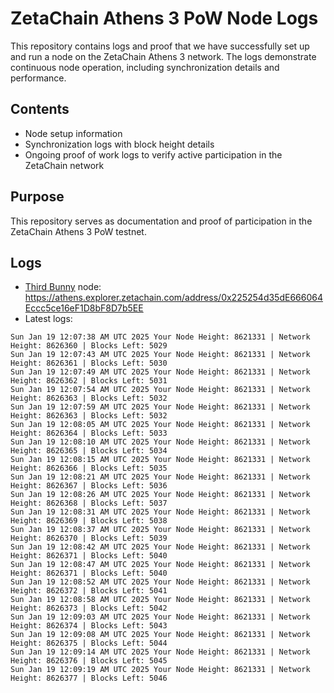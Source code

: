 # ZetaChain Athens 3 PoW Node Logs
This repository contains logs and proof that we have successfully set up and run a node on the ZetaChain Athens 3 network. The logs demonstrate continuous node operation, including synchronization details and performance.

## Contents
- Node setup information
- Synchronization logs with block height details
- Ongoing proof of work logs to verify active participation in the ZetaChain network

## Purpose
This repository serves as documentation and proof of participation in the ZetaChain Athens 3 PoW testnet.

## Logs

- [Third Bunny](https://thirdbunny.xyz/) node: https://athens.explorer.zetachain.com/address/0x225254d35dE666064Eccc5ce16eF1D8bF8D7b5EE
- Latest logs:
```
Sun Jan 19 12:07:38 AM UTC 2025 Your Node Height: 8621331 | Network Height: 8626360 | Blocks Left: 5029
Sun Jan 19 12:07:43 AM UTC 2025 Your Node Height: 8621331 | Network Height: 8626361 | Blocks Left: 5030
Sun Jan 19 12:07:49 AM UTC 2025 Your Node Height: 8621331 | Network Height: 8626362 | Blocks Left: 5031
Sun Jan 19 12:07:54 AM UTC 2025 Your Node Height: 8621331 | Network Height: 8626363 | Blocks Left: 5032
Sun Jan 19 12:07:59 AM UTC 2025 Your Node Height: 8621331 | Network Height: 8626363 | Blocks Left: 5032
Sun Jan 19 12:08:05 AM UTC 2025 Your Node Height: 8621331 | Network Height: 8626364 | Blocks Left: 5033
Sun Jan 19 12:08:10 AM UTC 2025 Your Node Height: 8621331 | Network Height: 8626365 | Blocks Left: 5034
Sun Jan 19 12:08:15 AM UTC 2025 Your Node Height: 8621331 | Network Height: 8626366 | Blocks Left: 5035
Sun Jan 19 12:08:21 AM UTC 2025 Your Node Height: 8621331 | Network Height: 8626367 | Blocks Left: 5036
Sun Jan 19 12:08:26 AM UTC 2025 Your Node Height: 8621331 | Network Height: 8626368 | Blocks Left: 5037
Sun Jan 19 12:08:31 AM UTC 2025 Your Node Height: 8621331 | Network Height: 8626369 | Blocks Left: 5038
Sun Jan 19 12:08:37 AM UTC 2025 Your Node Height: 8621331 | Network Height: 8626370 | Blocks Left: 5039
Sun Jan 19 12:08:42 AM UTC 2025 Your Node Height: 8621331 | Network Height: 8626371 | Blocks Left: 5040
Sun Jan 19 12:08:47 AM UTC 2025 Your Node Height: 8621331 | Network Height: 8626371 | Blocks Left: 5040
Sun Jan 19 12:08:52 AM UTC 2025 Your Node Height: 8621331 | Network Height: 8626372 | Blocks Left: 5041
Sun Jan 19 12:08:58 AM UTC 2025 Your Node Height: 8621331 | Network Height: 8626373 | Blocks Left: 5042
Sun Jan 19 12:09:03 AM UTC 2025 Your Node Height: 8621331 | Network Height: 8626374 | Blocks Left: 5043
Sun Jan 19 12:09:08 AM UTC 2025 Your Node Height: 8621331 | Network Height: 8626375 | Blocks Left: 5044
Sun Jan 19 12:09:14 AM UTC 2025 Your Node Height: 8621331 | Network Height: 8626376 | Blocks Left: 5045
Sun Jan 19 12:09:19 AM UTC 2025 Your Node Height: 8621331 | Network Height: 8626377 | Blocks Left: 5046
```
